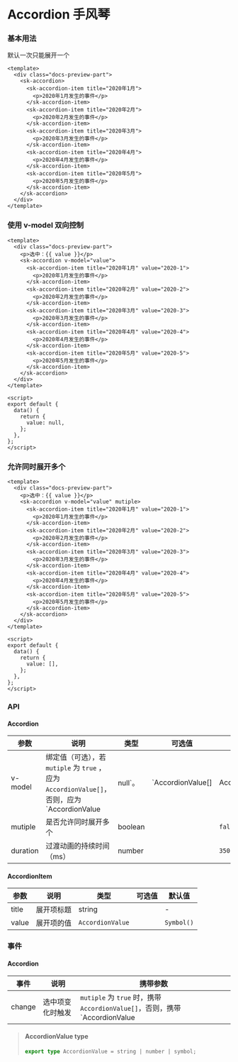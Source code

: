 # Accordion 手风琴

### 基本用法

默认一次只能展开一个

<AccordionBasic />

```vue
<template>
  <div class="docs-preview-part">
    <sk-accordion>
      <sk-accordion-item title="2020年1月">
        <p>2020年1月发生的事件</p>
      </sk-accordion-item>
      <sk-accordion-item title="2020年2月">
        <p>2020年2月发生的事件</p>
      </sk-accordion-item>
      <sk-accordion-item title="2020年3月">
        <p>2020年3月发生的事件</p>
      </sk-accordion-item>
      <sk-accordion-item title="2020年4月">
        <p>2020年4月发生的事件</p>
      </sk-accordion-item>
      <sk-accordion-item title="2020年5月">
        <p>2020年5月发生的事件</p>
      </sk-accordion-item>
    </sk-accordion>
  </div>
</template>
```

### 使用 v-model 双向控制

<AccordionVModel />

```vue
<template>
  <div class="docs-preview-part">
    <p>选中：{{ value }}</p>
    <sk-accordion v-model="value">
      <sk-accordion-item title="2020年1月" value="2020-1">
        <p>2020年1月发生的事件</p>
      </sk-accordion-item>
      <sk-accordion-item title="2020年2月" value="2020-2">
        <p>2020年2月发生的事件</p>
      </sk-accordion-item>
      <sk-accordion-item title="2020年3月" value="2020-3">
        <p>2020年3月发生的事件</p>
      </sk-accordion-item>
      <sk-accordion-item title="2020年4月" value="2020-4">
        <p>2020年4月发生的事件</p>
      </sk-accordion-item>
      <sk-accordion-item title="2020年5月" value="2020-5">
        <p>2020年5月发生的事件</p>
      </sk-accordion-item>
    </sk-accordion>
  </div>
</template>

<script>
export default {
  data() {
    return {
      value: null,
    };
  },
};
</script>
```

### 允许同时展开多个

<AccordionMutiple />

```vue
<template>
  <div class="docs-preview-part">
    <p>选中：{{ value }}</p>
    <sk-accordion v-model="value" mutiple>
      <sk-accordion-item title="2020年1月" value="2020-1">
        <p>2020年1月发生的事件</p>
      </sk-accordion-item>
      <sk-accordion-item title="2020年2月" value="2020-2">
        <p>2020年2月发生的事件</p>
      </sk-accordion-item>
      <sk-accordion-item title="2020年3月" value="2020-3">
        <p>2020年3月发生的事件</p>
      </sk-accordion-item>
      <sk-accordion-item title="2020年4月" value="2020-4">
        <p>2020年4月发生的事件</p>
      </sk-accordion-item>
      <sk-accordion-item title="2020年5月" value="2020-5">
        <p>2020年5月发生的事件</p>
      </sk-accordion-item>
    </sk-accordion>
  </div>
</template>

<script>
export default {
  data() {
    return {
      value: [],
    };
  },
};
</script>
```

### API

#### Accordion

| 参数     | 说明                                                                                         | 类型    | 可选值            | 默认值         |
| -------- | -------------------------------------------------------------------------------------------- | ------- | ----------------- | -------------- |
| v-model  | 绑定值（可选），若 `mutiple` 为 `true` ，应为 `AccordionValue[]`，否则，应为 `AccordionValue | null`。 | `AccordionValue[] | AccordionValue | null` |  | - |
| mutiple  | 是否允许同时展开多个                                                                         | boolean |                   | `false`        |
| duration | 过渡动画的持续时间（ms）                                                                     | number  |                   | `350`          |

#### AccordionItem

| 参数  | 说明       | 类型             | 可选值 | 默认值     |
| ----- | ---------- | ---------------- | ------ | ---------- |
| title | 展开项标题 | string           |        | -          |
| value | 展开项的值 | `AccordionValue` |        | `Symbol()` |

### 事件

#### Accordion

| 事件   | 说明             | 携带参数                                                                    |
| ------ | ---------------- | --------------------------------------------------------------------------- |
| change | 选中项变化时触发 | `mutiple` 为 `true` 时，携带 `AccordionValue[]`，否则，携带 `AccordionValue | null`。 |

> #### AccordionValue <sk-tag ghost>type</sk-tag>
>
> ```ts
> export type AccordionValue = string | number | symbol;
> ```
